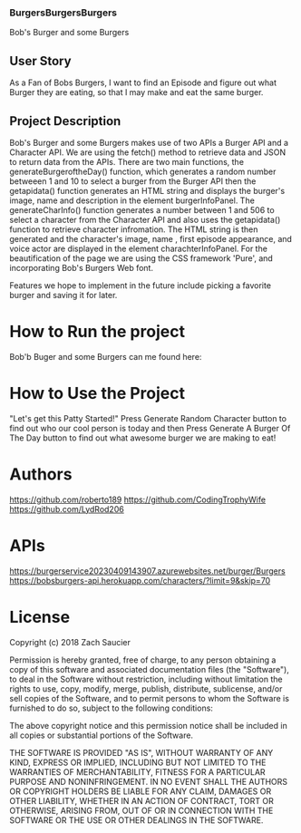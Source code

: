 ### BurgersBurgersBurgers
Bob's Burger and some Burgers 

## User Story
As a Fan of Bobs Burgers, I want to find an Episode and figure out what Burger they are eating, so that I may make and eat the same burger.

## Project Description
Bob's Burger and some Burgers makes use of two APIs a Burger API and a Character API. We are using the fetch() method to retrieve data and JSON to return data from the APIs. There are two main functions, the generateBurgeroftheDay() function, which generates a random number betweeen 1 and 10 to select a burger from the Burger API then the getapidata() function generates an HTML string and displays the burger's image, name and description in the element burgerInfoPanel. The generateCharInfo() function generates a number between 1 and 506 to select a character from the Character API and also uses the getapidata() function to retrieve character infromation. The HTML string is then generated and the character's image, name , first episode appearance, and voice actor are displayed in the element charachterInfoPanel. For the beautification of the page we are using the CSS framework 'Pure', and incorporating Bob's Burgers Web font.

Features we hope to implement in the future include picking a favorite burger and saving it for later.

# How to Run the project
Bob'b Buger and some Burgers can me found here:

# How to Use the Project
"Let's get this Patty Started!" Press Generate Random Character button to find out who our cool person is today and then Press Generate A Burger Of The Day button to find out what awesome burger we are making to eat!

# Authors
https://github.com/roberto189
https://github.com/CodingTrophyWife
https://github.com/LydRod206

# APIs
https://burgerservice20230409143907.azurewebsites.net/burger/Burgers
https://bobsburgers-api.herokuapp.com/characters/?limit=9&skip=70

# License 

Copyright (c) 2018 Zach Saucier

Permission is hereby granted, free of charge, to any person obtaining a copy
of this software and associated documentation files (the "Software"), to deal
in the Software without restriction, including without limitation the rights
to use, copy, modify, merge, publish, distribute, sublicense, and/or sell
copies of the Software, and to permit persons to whom the Software is
furnished to do so, subject to the following conditions:

The above copyright notice and this permission notice shall be included in all
copies or substantial portions of the Software.

THE SOFTWARE IS PROVIDED "AS IS", WITHOUT WARRANTY OF ANY KIND, EXPRESS OR
IMPLIED, INCLUDING BUT NOT LIMITED TO THE WARRANTIES OF MERCHANTABILITY,
FITNESS FOR A PARTICULAR PURPOSE AND NONINFRINGEMENT. IN NO EVENT SHALL THE
AUTHORS OR COPYRIGHT HOLDERS BE LIABLE FOR ANY CLAIM, DAMAGES OR OTHER
LIABILITY, WHETHER IN AN ACTION OF CONTRACT, TORT OR OTHERWISE, ARISING FROM,
OUT OF OR IN CONNECTION WITH THE SOFTWARE OR THE USE OR OTHER DEALINGS IN THE
SOFTWARE.

